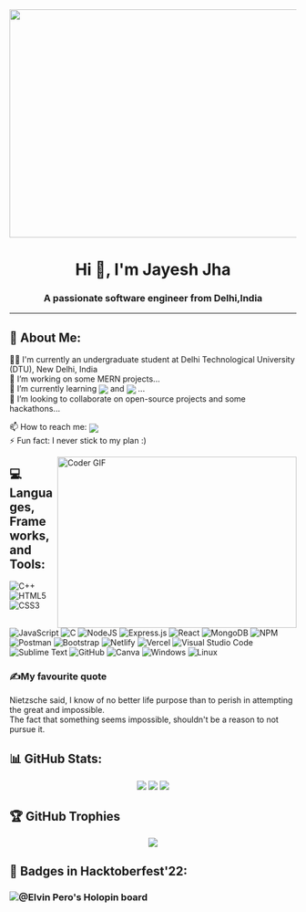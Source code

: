 
<img align="center" width=1000 height = "400" src="https://images.hdqwalls.com/download/anime-sky-4k-0f-2048x1152.jpg" />
<h1 align="center">Hi 👋, I'm Jayesh Jha</h1>
<h3 align="center">A passionate software engineer from Delhi,India</h3>

---
## 💫 About Me:
👨‍🎓 I'm currently an undergraduate student at Delhi Technological University (DTU), New Delhi, India<br>
🔭 I’m working on some MERN projects...<br>
🌱 I’m currently learning <img align="center" src="https://img.shields.io/badge/typescript-%23007ACC.svg?style=for-the-badge&logo=typescript&logoColor=white">  and <img align="center" src="https://img.shields.io/badge/tailwindcss-%2338B2AC.svg?style=for-the-badge&logo=tailwind-css&logoColor=white"> ...<br>
👯 I’m looking to collaborate on open-source projects and some hackathons...<br>

📫 How to reach me: <a href="mailto:invincible142002@gmail.com"><img align="center" src="https://img.shields.io/badge/Gmail-D14836?style=for-the-badge&logo=gmail&logoColor=white"></a><br>
⚡ Fun fact: I never stick to my plan :)<br>

<img align="right"  alt="Coder GIF" height=300 width=420 src="https://i.pinimg.com/originals/e1/85/18/e18518c6d24257c6fb02e3c95a862d85.gif" />
  

## 💻 Languages, Frameworks, and Tools:
![C++](https://img.shields.io/badge/c++-%2300599C.svg?style=for-the-badge&logo=c%2B%2B&logoColor=white) ![HTML5](https://img.shields.io/badge/html5-%23E34F26.svg?style=for-the-badge&logo=html5&logoColor=white) ![CSS3](https://img.shields.io/badge/css3-%231572B6.svg?style=for-the-badge&logo=css3&logoColor=white) ![JavaScript](https://img.shields.io/badge/javascript-%23323330.svg?style=for-the-badge&logo=javascript&logoColor=%23F7DF1E) ![C](https://img.shields.io/badge/c-%2300599C.svg?style=for-the-badge&logo=c&logoColor=white)   ![NodeJS](https://img.shields.io/badge/node.js-6DA55F?style=for-the-badge&logo=node.js&logoColor=white) ![Express.js](https://img.shields.io/badge/express.js-%23404d59.svg?style=for-the-badge&logo=express&logoColor=%2361DAFB) ![React](https://img.shields.io/badge/react-%2320232a.svg?style=for-the-badge&logo=react&logoColor=%2361DAFB) ![MongoDB](https://img.shields.io/badge/MongoDB-%234ea94b.svg?style=for-the-badge&logo=mongodb&logoColor=white) ![NPM](https://img.shields.io/badge/NPM-%23CB3837.svg?style=for-the-badge&logo=npm&logoColor=white) ![Postman](https://img.shields.io/badge/Postman-FF6C37?style=for-the-badge&logo=postman&logoColor=white) 	![Bootstrap](https://img.shields.io/badge/bootstrap-%238511FA.svg?style=for-the-badge&logo=bootstrap&logoColor=white) ![Netlify](https://img.shields.io/badge/netlify-%23000000.svg?style=for-the-badge&logo=netlify&logoColor=#00C7B7) ![Vercel](https://img.shields.io/badge/vercel-%23000000.svg?style=for-the-badge&logo=vercel&logoColor=white) ![Visual Studio Code](https://img.shields.io/badge/Visual%20Studio%20Code-0078d7.svg?style=for-the-badge&logo=visual-studio-code&logoColor=white) ![Sublime Text](https://img.shields.io/badge/sublime_text-%23575757.svg?style=for-the-badge&logo=sublime-text&logoColor=important) ![GitHub](https://img.shields.io/badge/github-%23121011.svg?style=for-the-badge&logo=github&logoColor=white) ![Canva](https://img.shields.io/badge/Canva-%2300C4CC.svg?style=for-the-badge&logo=Canva&logoColor=white) ![Windows](https://img.shields.io/badge/Windows-0078D6?style=for-the-badge&logo=windows&logoColor=white) ![Linux](https://img.shields.io/badge/Linux-FCC624?style=for-the-badge&logo=linux&logoColor=black)

### ✍️My favourite quote
<p align="center">
 
  Nietzsche said, I know of no better life purpose than to perish in attempting the great and impossible.<br/> The fact that something seems impossible, shouldn't be a reason to not pursue it.
  
</p>

## 📊 GitHub Stats:
<p align="center">
  <img src="https://github-readme-streak-stats.herokuapp.com/?user=ElvinPero&theme=tokyonight&hide_border=false"/>
  <img src="https://github-readme-stats.vercel.app/api?username=ElvinPero&theme=tokyonight&hide_border=false&include_all_commits=true&count_private=true"/>
  <img src="https://github-readme-stats.vercel.app/api/top-langs/?username=ElvinPero&theme=tokyonight&hide_border=false&include_all_commits=true&count_private=true&layout=compact"/>
</p>

## 🏆 GitHub Trophies
<p align="center">
  <img src="https://github-profile-trophy.vercel.app/?username=ElvinPero&theme=discord&no-frame=false&no-bg=true&margin-w=10&column=4"/>
</p>

## 📛 Badges in Hacktoberfest'22:
### ![@Elvin Pero's Holopin board](https://holopin.me/elvinpero14)




